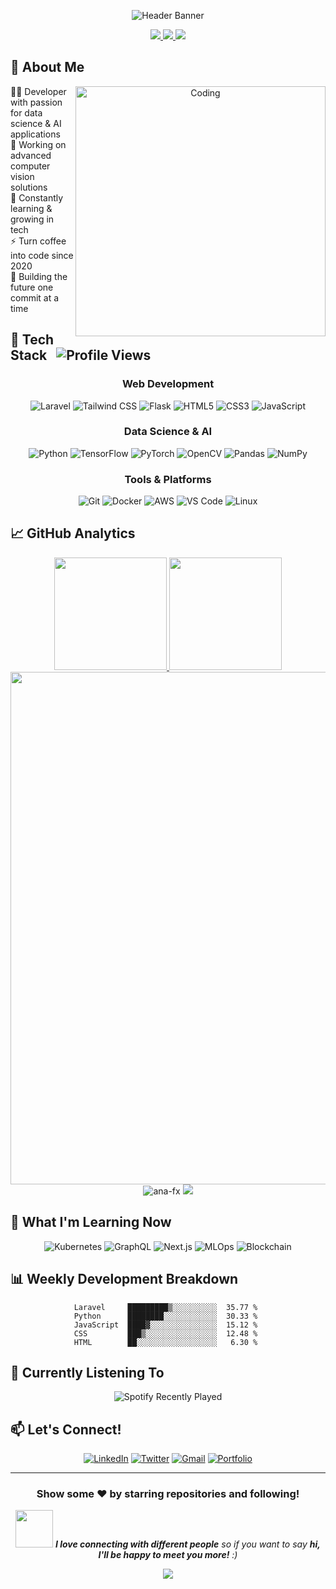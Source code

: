 <div align="center">
  
![Header Banner](https://capsule-render.vercel.app/api?type=waving&color=gradient&height=300&section=header&text=Ana-FX&fontSize=90&fontAlignY=38&desc=Developer%20|%20Data%20Scientist%20|%20Computer%20Vision%20Expert&descAlignY=60&animation=fadeIn)

<a href="https://github.com/ana-fx">
  <img src="https://img.shields.io/badge/GitHub-100000?style=for-the-badge&logo=github&logoColor=white"/>
</a>
<a href="https://www.linkedin.com/in/aan-r-642208127/">
  <img src="https://img.shields.io/badge/LinkedIn-0077B5?style=for-the-badge&logo=linkedin&logoColor=white"/>
</a>
<a href="mailto:aanjr38@gmail.com">
  <img src="https://img.shields.io/badge/Email-D14836?style=for-the-badge&logo=gmail&logoColor=white"/>
</a>

</div>

## 💫 About Me

<div align="center">
  <img align="right" alt="Coding" width="400" src="https://cdn.dribbble.com/users/1162077/screenshots/3848914/programmer.gif">
</div>

👨‍💻 Developer with passion for data science & AI applications
<br>🔭 Working on advanced computer vision solutions
<br>🌱 Constantly learning & growing in tech
<br>⚡ Turn coffee into code since 2020
<br>🚀 Building the future one commit at a time

## 🚀 Tech Stack &nbsp; ![Profile Views](https://komarev.com/ghpvc/?username=ana-fx&color=blueviolet&style=for-the-badge)

<div align="center">
  
### Web Development
![Laravel](https://img.shields.io/badge/Laravel-FF2D20?style=for-the-badge&logo=laravel&logoColor=white)
![Tailwind CSS](https://img.shields.io/badge/Tailwind_CSS-38B2AC?style=for-the-badge&logo=tailwind-css&logoColor=white)
![Flask](https://img.shields.io/badge/Flask-000000?style=for-the-badge&logo=flask&logoColor=white)
![HTML5](https://img.shields.io/badge/HTML5-E34F26?style=for-the-badge&logo=html5&logoColor=white)
![CSS3](https://img.shields.io/badge/CSS3-1572B6?style=for-the-badge&logo=css3&logoColor=white)
![JavaScript](https://img.shields.io/badge/JavaScript-F7DF1E?style=for-the-badge&logo=javascript&logoColor=black)

### Data Science & AI
![Python](https://img.shields.io/badge/Python-3776AB?style=for-the-badge&logo=python&logoColor=white)
![TensorFlow](https://img.shields.io/badge/TensorFlow-FF6F00?style=for-the-badge&logo=tensorflow&logoColor=white)
![PyTorch](https://img.shields.io/badge/PyTorch-EE4C2C?style=for-the-badge&logo=pytorch&logoColor=white)
![OpenCV](https://img.shields.io/badge/OpenCV-5C3EE8?style=for-the-badge&logo=opencv&logoColor=white)
![Pandas](https://img.shields.io/badge/Pandas-150458?style=for-the-badge&logo=pandas&logoColor=white)
![NumPy](https://img.shields.io/badge/NumPy-013243?style=for-the-badge&logo=numpy&logoColor=white)

### Tools & Platforms
![Git](https://img.shields.io/badge/Git-F05032?style=for-the-badge&logo=git&logoColor=white)
![Docker](https://img.shields.io/badge/Docker-2496ED?style=for-the-badge&logo=docker&logoColor=white)
![AWS](https://img.shields.io/badge/AWS-232F3E?style=for-the-badge&logo=amazon-aws&logoColor=white)
![VS Code](https://img.shields.io/badge/VS_Code-007ACC?style=for-the-badge&logo=visual-studio-code&logoColor=white)
![Linux](https://img.shields.io/badge/Linux-FCC624?style=for-the-badge&logo=linux&logoColor=black)

</div>

## 📈 GitHub Analytics

<div align="center">
  
  <a href="https://github.com/ana-fx">
    <img height="180em" src="https://github-readme-stats.vercel.app/api?username=ana-fx&show_icons=true&theme=tokyonight&include_all_commits=true&count_private=true&hide_border=true&border_radius=15&bg_color=0D1117" />
    <img height="180em" src="https://github-readme-stats.vercel.app/api/top-langs/?username=ana-fx&layout=compact&langs_count=7&theme=tokyonight&hide_border=true&border_radius=15&bg_color=0D1117" />
  </a>
  
  <img width="820em" src="https://github-profile-summary-cards.vercel.app/api/cards/profile-details?username=ana-fx&theme=tokyonight" />
  
  <img src="https://github-readme-streak-stats.herokuapp.com/?user=ana-fx&theme=tokyonight&hide_border=true&border_radius=15&background=0D1117" alt="ana-fx" />
  
  <img src="https://github-readme-activity-graph.vercel.app/graph?username=ana-fx&bg_color=0D1117&color=5BCDEC&line=5BCDEC&point=FFFFFF&hide_border=true" />

</div>

## 🌱 What I'm Learning Now

<div align="center">
  
![Kubernetes](https://img.shields.io/badge/Kubernetes-326CE5?style=for-the-badge&logo=kubernetes&logoColor=white)
![GraphQL](https://img.shields.io/badge/GraphQL-E10098?style=for-the-badge&logo=graphql&logoColor=white)
![Next.js](https://img.shields.io/badge/Next.js-000000?style=for-the-badge&logo=next.js&logoColor=white)
![MLOps](https://img.shields.io/badge/MLOps-3DDC84?style=for-the-badge&logo=nvidia&logoColor=white)
![Blockchain](https://img.shields.io/badge/Blockchain-121D33?style=for-the-badge&logo=bitcoin&logoColor=white)

</div>

## 📊 Weekly Development Breakdown

<div align="center">
  
<!--START_SECTION:waka-->
```text
Laravel     █████████▒░░░░░░░░░░  35.77 % 
Python      ████████░░░░░░░░░░░░  30.33 % 
JavaScript  ████▓░░░░░░░░░░░░░░░  15.12 % 
CSS         ███▒░░░░░░░░░░░░░░░░  12.48 % 
HTML        ██░░░░░░░░░░░░░░░░░░   6.30 % 
```
<!--END_SECTION:waka-->

</div>

## 🎵 Currently Listening To

<div align="center">
  
![Spotify Recently Played](https://spotify-recently-played-readme.vercel.app/api?user=ana-fx&count=3)

</div>

## 📫 Let's Connect!

<div align="center">
  
[![LinkedIn](https://img.shields.io/badge/LinkedIn-0077B5?style=for-the-badge&logo=linkedin&logoColor=white)](https://linkedin.com/in/ana-fx)
[![Twitter](https://img.shields.io/badge/Twitter-1DA1F2?style=for-the-badge&logo=twitter&logoColor=white)](https://twitter.com/ana_fx)
[![Gmail](https://img.shields.io/badge/Gmail-D14836?style=for-the-badge&logo=gmail&logoColor=white)](mailto:email@example.com)
[![Portfolio](https://img.shields.io/badge/Portfolio-000000?style=for-the-badge&logo=About.me&logoColor=white)](https://yourwebsite.com)

</div>

---

<div align="center">
  
### Show some ❤️ by starring repositories and following!

<img src="https://media.giphy.com/media/LnQjpWaON8nhr21vNW/giphy.gif" width="60"> <em><b>I love connecting with different people</b> so if you want to say <b>hi, I'll be happy to meet you more!</b> :)</em>

![](https://capsule-render.vercel.app/api?type=waving&color=gradient&height=100&section=footer)

</div>
